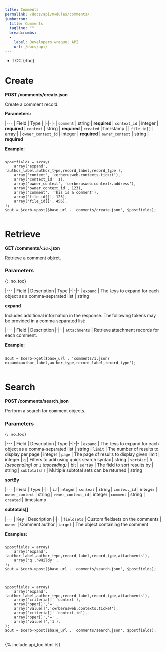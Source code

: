 ```yaml
---
title: Comments
permalink: /docs/api/modules/comments/
jumbotron:
  title: Comments
  tagline: ""
  breadcrumbs:
  -
    label: Developers &raquo; API
    url: /docs/api/
---
```


* TOC
{:toc}

# Create

**POST /comments/create.json**

Create a comment record.

**Parameters:**

|---
| Field | Type | 
|-|-|-
| `comment` | string | **required**
| `context_id` | integer | **required**
| `context` | string | **required**
| `created` | timestamp | 
| `file_id[]` | array | 
| `owner_context_id` | integer | **required**
| `owner_context` | string | **required**

**Example:**

<pre>
<code class="language-php">
$postfields = array(
    array('expand', 'author_label,author_type,record_label,record_type'),
    array('context', 'cerberusweb.contexts.ticket'),
    array('context_id', 1),
    array('owner_context', 'cerberusweb.contexts.address'),
    array('owner_context_id', 123),
    array('comment', 'This is a comment'),
    array('file_id[]', 123),
    array('file_id[]', 456),
);
$out = $cerb->post($base_url . 'comments/create.json', $postfields);
</code>
</pre>

# Retrieve

**GET /comments/`<id>`.json**

Retrieve a comment object.

### Parameters
{: .no_toc}

|---
| Field | Description | Type
|-|-|-
| `expand` | The keys to expand for each object as a comma-separated list | string

**expand**
	
Includes additional information in the response.  The following tokens may be provided in a comma-separated list:

|---
| Field | Description
|-|-
| `attachments` | Retrieve attachment records for each comment.

**Example:**

<pre>
<code class="language-php">
$out = $cerb->get($base_url . 'comments/1.json?expand=author_label,author_type,record_label,record_type');
</code>
</pre>

# Search

**POST /comments/search.json**

Perform a search for comment objects.

### Parameters
{: .no_toc}

|---
| Field | Description | Type
|-|-|-
| `expand` | The keys to expand for each object as a comma-separated list | string
| `limit` | The number of results to display per page | integer
| `page` | The page of results to display given limit | integer
| `q` | Filters to add using quick search syntax | string
| `sortAsc` | `0` _(descending)_ or `1` _(ascending)_ | bit
| `sortBy` | The field to sort results by | string
| `subtotals[]` | Multiple subtotal sets can be returned | string 

**sortBy**

|---
| Field | Type
|-|-
| `id` | integer
| `context` | string
| `context_id` | integer
| `owner_context` | string
| `owner_context_id` | integer
| `comment` | string
| `created` | timestamp


**subtotals[]**

|---
| Key | Description
|-|-
| `fieldsets` | Custom fieldsets on the comments
| `owner` | Comment author
| `target` | The object containing the comment

**Examples:**

<pre>
<code class="language-php">
$postfields = array(
    array('expand', 'author_label,author_type,record_label,record_type,attachments'),
    array('q','@Hildy'),
);
$out = $cerb->post($base_url . 'comments/search.json', $postfields);
</code>
</pre>

<pre>
<code class="language-php">
$postfields = array(
    array('expand', 'author_label,author_type,record_label,record_type,attachments'),
    array('criteria[]','context'),
    array('oper[]','='),
    array('value[]','cerberusweb.contexts.ticket'),
    array('criteria[]','context_id'),
    array('oper[]','='),
    array('value[]','1'),
);
$out = $cerb->post($base_url . 'comments/search.json', $postfields);
</code>
</pre>

{% include api_toc.html %}